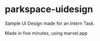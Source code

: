 # parkspace-uidesign
Sample UI Design made for an Intern Task.

Made in five minutes, using marvel.app

